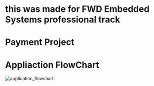 # this was made for FWD Embedded Systems professional track
# Payment Project
# Appliaction FlowChart  
![application_flowchart](https://user-images.githubusercontent.com/95578914/188334314-ae3ed4ed-ad40-4025-9f87-a354d283212e.png)  

